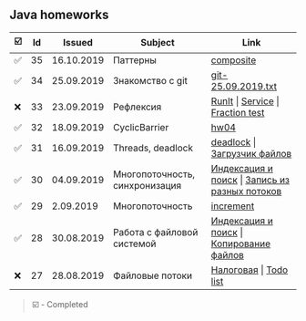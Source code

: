 [//]: # (Symbols: ✅ ❌ )
## Java homeworks
☑️|Id|Issued    |Subject|Link
-|--|----------|-------|----
✅|35|16.10.2019| Паттерны |[composite](/composite)
✅|34|25.09.2019| Знакомство с git |[git-25.09.2019.txt](/git-25.09.2019.txt)
❌|33|23.09.2019|Рефлексия|[RunIt](/runIt) \| [Service](/valueAnnotation) \| [Fraction test](/fraction)
✅|32|18.09.2019|CyclicBarrier|[hw04](/hw04)
✅|31|16.09.2019|Threads, deadlock|[deadlock](/deadlock) \| [Загрузчик файлов](/downloader)
✅|30|04.09.2019|Многопоточность, синхронизация|[Индексация и поиск](/everything) \| [Запись из разных потоков](/read)
✅|29|2.09.2019|Многопоточность|[increment](/increment)
✅|28|30.08.2019|Работа с файловой системой|[Индексация и поиск](/everything) \| [Копирование файлов](/copy)
❌|27|28.08.2019|Файловые потоки|[Налоговая](/taxFine) \| [Todo list](/todo)

> ☑️ - Completed
